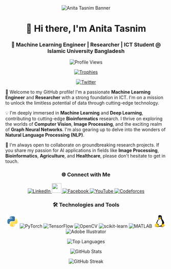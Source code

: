 <!-- Header -->
<p align="center">
  <img src="https://github.com/anitatasnim/anitatasnim/raw/main/assets/banner.png" alt="Anita Tasnim Banner">
</p>

<h1 align="center">👋 Hi there, I'm Anita Tasnim</h1>
<h3 align="center">🚀 Machine Learning Engineer | Researcher | ICT Student @ Islamic University Bangladesh</h3>

<!-- Profile Views and Trophies -->
<p align="center">
  <img src="https://komarev.com/ghpvc/?username=anitatasnim&label=Profile%20views&color=0e75b6&style=flat" alt="Profile Views" />
</p>

<p align="center">
  <a href="https://github.com/ryo-ma/github-profile-trophy">
    <img src="https://github-profile-trophy.vercel.app/?username=anitatasnim" alt="Trophies" />
  </a>
</p>

<!-- Twitter Follower Badge -->
<p align="center">
  <a href="https://twitter.com/" target="blank">
    <img src="https://img.shields.io/twitter/follow/?logo=twitter&style=for-the-badge" alt="Twitter" />
  </a>
</p>

<!-- Introduction -->
🌟 Welcome to my GitHub profile! I'm a passionate **Machine Learning Engineer** and **Researcher** with a strong foundation in ICT. I'm on a mission to unlock the limitless potential of data through cutting-edge technology.

💡 I'm deeply immersed in **Machine Learning** and **Deep Learning**, contributing to cutting-edge **Bioinformatics** research. I thrive on exploring the worlds of **Computer Vision**, **Image Processing**, and the exciting realm of **Graph Neural Networks**. I'm also gearing up to delve into the wonders of **Natural Language Processing (NLP)**.

🤝 I'm always open to collaborate on groundbreaking research projects. If you share my passion for AI applications in fields like **Image Processing**, **Bioinformatics**, **Agriculture**, and **Healthcare**, please don't hesitate to get in touch.

<!-- Connect with Me -->
<h3 align="center">🌐 Connect with Me</h3>
<p align="center">
  <a href="https://linkedin.com/in/anita-tasnim" target="blank">
    <img src="https://raw.githubusercontent.com/rahuldkjain/github-profile-readme-generator/master/src/images/icons/Social/linkedin.svg" alt="LinkedIn" height="30" width="30" />
  </a>
  <a href="https://kaggle.com/anita-tasnim" target="blank">
    <img src="https://raw.githubusercontent.com/rahuldkjain/github-profile-readme-generator/master/src/images/icons/Social/kaggle.svg" alt "Kaggle" height="30" width="30" />
  </a>
  <a href="https://fb.com/proma102367" target="blank">
    <img src="https://raw.githubusercontent.com/rahuldkjain/github-profile-readme-generator/master/src/images/icons/Social/facebook.svg" alt="Facebook" height="30" width="30" />
  </a>
  <a href="https://www.youtube.com/c/anita-tasnim" target="blank">
    <img src="https://raw.githubusercontent.com/rahuldkjain/github-profile-readme-generator/master/src/images/icons/Social/youtube.svg" alt="YouTube" height="30" width="30" />
  </a>
  <a href="https://codeforces.com/profile/12anitatasnim" target="blank">
    <img src="https://raw.githubusercontent.com/rahuldkjain/github-profile-readme-generator/master/src/images/icons/Social/codeforces.svg" alt="Codeforces" height="30" width="30" />
  </a>
</p>

<!-- Technologies and Tools -->
<h3 align="center">🛠️ Technologies and Tools</h3>
<p align="center">
  <img src="https://raw.githubusercontent.com/devicons/devicon/master/icons/python/python-original.svg" alt="Python" width="40" height="40" />
  <img src="https://www.vectorlogo.zone/logos/pytorch/pytorch-icon.svg" alt="PyTorch" width="40" height="40" />
  <img src="https://www.vectorlogo.zone/logos/tensorflow/tensorflow-icon.svg" alt="TensorFlow" width="40" height="40" />
  <img src="https://www.vectorlogo.zone/logos/opencv/opencv-icon.svg" alt="OpenCV" width="40" height="40" />
  <img src="https://upload.wikimedia.org/wikipedia/commons/0/05/Scikit_learn_logo_small.svg" alt="scikit-learn" width="40" height="40" />
  <img src="https://upload.wikimedia.org/wikipedia/commons/2/21/Matlab_Logo.png" alt="MATLAB" width="40" height="40" />
  <img src="https://raw.githubusercontent.com/devicons/devicon/master/icons/linux/linux-original.svg" alt="Linux" width="40" height="40" />
  <img src="https://www.vectorlogo.zone/logos/adobe_illustrator/adobe_illustrator-icon.svg" alt="Adobe Illustrator" width="40" height="40" />
</p>

<!-- GitHub Stats and Streak -->
<p align="center">
  <img src="https://github-readme-stats.vercel.app/api/top-langs?username=anitatasnim&show_icons=true&locale=en&layout=compact" alt="Top Languages" />
</p>

<p align="center">
  <img src="https://github-readme-stats.vercel.app/api?username=anitatasnim&show_icons=true&locale=en" alt="GitHub Stats" />
</p>

<p align="center">
  <img src="https://github-readme-streak-stats.herokuapp.com/?user=anitatasnim" alt="GitHub Streak" />
</p>

